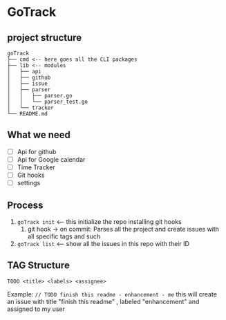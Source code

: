 # GoTrack

## project structure 

```
goTrack
├── cmd <-- here goes all the CLI packages
├── lib <-- modules 
│   ├── api
│   ├── github
│   ├── issue
│   ├── parser
│   │   ├── parser.go
│   │   └── parser_test.go
│   └── tracker
└── README.md
```
## What we need

- [ ] Api for github 
- [ ] Api for Google calendar
- [ ] Time Tracker
- [ ] Git hooks
- [ ] settings

## Process

1. `goTrack init` <-- this initialize the repo installing git hooks
	1.  git hook -> on commit: Parses all the project and create issues with all specific tags and such
2. `goTrack list` <-- show all the issues in this repo with their ID



## TAG Structure

`TODO <title> <labels> <assignee>`

Example: `// TODO finish this readme - enhancement - me`
this will create an issue with title "finish this readme" , labeled "enhancement" and assigned to my user



